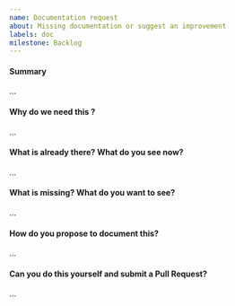 ```yaml
---
name: Documentation request
about: Missing documentation or suggest an improvement
labels: doc
milestone: Backlog
---
```


<!--
Thanks for submitting this documentation request. Please fill the template
below, otherwise we will not be able to process this request.
-->

#### Summary
<!-- Summarize the request in a few sentences: -->

...

#### Why do we need this ?
<!-- Please explain the motivation, for whom, etc. -->

...

#### What is already there? What do you see now?
<!--
Please add any relevant documentation articles and resources. Screenshots if necessary.
-->

...

#### What is missing? What do you want to see?
<!-- Please add documentation sources (forum links, outside sources...), mock-ups if applicable -->

...

#### How do you propose to document this?
<!-- Please think about how this could be fixed. -->

...

#### Can you do this yourself and submit a Pull Request?
<!-- You can also @mention experts if you need help with this. -->

...
